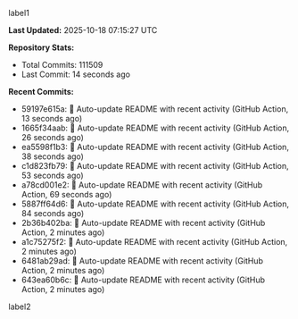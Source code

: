 
label1 
<!-- ACTIVITY_START -->
**Last Updated:** 2025-10-18 07:15:27 UTC

**Repository Stats:**
- Total Commits: 111509
- Last Commit: 14 seconds ago

**Recent Commits:**
- 59197e615a: 🤖 Auto-update README with recent activity (GitHub Action, 13 seconds ago)
- 1665f34aab: 🤖 Auto-update README with recent activity (GitHub Action, 26 seconds ago)
- ea5598f1b3: 🤖 Auto-update README with recent activity (GitHub Action, 38 seconds ago)
- c1d823fb79: 🤖 Auto-update README with recent activity (GitHub Action, 53 seconds ago)
- a78cd001e2: 🤖 Auto-update README with recent activity (GitHub Action, 69 seconds ago)
- 5887ff64d6: 🤖 Auto-update README with recent activity (GitHub Action, 84 seconds ago)
- 2b36b402ba: 🤖 Auto-update README with recent activity (GitHub Action, 2 minutes ago)
- a1c75275f2: 🤖 Auto-update README with recent activity (GitHub Action, 2 minutes ago)
- 6481ab29ad: 🤖 Auto-update README with recent activity (GitHub Action, 2 minutes ago)
- 643ea60b6c: 🤖 Auto-update README with recent activity (GitHub Action, 2 minutes ago)
<!-- ACTIVITY_END -->

label2
